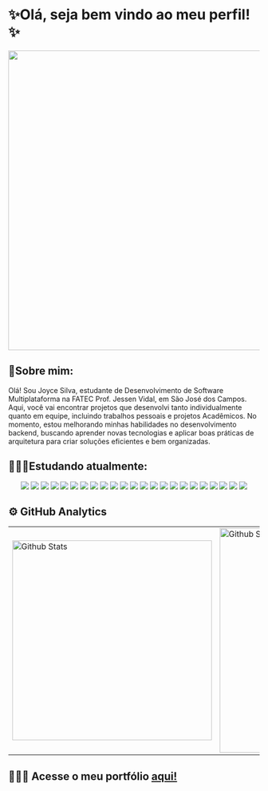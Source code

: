 <h1>✨Olá, seja bem vindo ao meu perfil!✨</h1>
<div align="center">
  <img src="https://cdnb.artstation.com/p/assets/images/images/024/858/699/original/pixel-jeff-divoom.gif?1583771904" width="600" >
</div>

<h2>📌Sobre mim: </h2>
  <p> Olá! Sou Joyce Silva, estudante de Desenvolvimento de Software Multiplataforma na FATEC Prof. Jessen Vidal, em São José dos Campos. Aqui, você vai encontrar projetos que desenvolvi tanto individualmente quanto em equipe, incluindo trabalhos pessoais e projetos Acadêmicos. No momento, estou melhorando minhas habilidades no desenvolvimento backend, buscando aprender novas tecnologias e aplicar boas práticas de arquitetura para criar soluções eficientes e bem organizadas.</p>
  
<h2>👩🏻‍💻Estudando atualmente: </h2>

<div align="center"/>
   <img src="https://img.shields.io/badge/HTML5-E34F26?style=for-the-badge&logo=html5&logoColor=white&color=450920"/>
   <img src="https://img.shields.io/badge/CSS3-1572B6?style=for-the-badge&logo=css3&logoColor=white&color=450920"/> 
   <img src="https://img.shields.io/badge/python-3670A0?style=for-the-badge&logo=python&logoColor=white&color=450920"/>
   <img src="https://img.shields.io/badge/figma-%23F24E1E.svg?style=for-the-badge&logo=figma&logoColor=white&color=450920"/>
   <img src="https://img.shields.io/badge/Flask-000000?style=for-the-badge&logo=flask&logoColor=white&color=450920"/>
   <img src="https://img.shields.io/badge/Bootstrap-563D7C?style=for-the-badge&logo=bootstrap&logoColor=white&color=450920"/>
  <img src="https://img.shields.io/badge/MySQL-000000?style=for-the-badge&logo=mysql&logoColor=white&color=450920"/>
   <img src="https://img.shields.io/badge/Git-E34F26?style=for-the-badge&logo=git&logoColor=white&color=450920"/>
    <img src="https://img.shields.io/badge/Amazon_AWS-232F3E?style=for-the-badge&logo=amazon-aws&logoColor=white&color=450920"/>
    <img src="https://img.shields.io/badge/Docker-2496ED?style=for-the-badge&logo=docker&logoColor=white&color=450920"/>
    <img src="https://img.shields.io/badge/JavaScript-F7DF1E?style=for-the-badge&logo=javascript&logoColor=white&color=450920"/>
    <img src="https://img.shields.io/badge/Node.js-43853D?style=for-the-badge&logo=node.js&logoColor=white&color=450920"/>
    <img src="https://img.shields.io/badge/TypeScript-007ACC?style=for-the-badge&logo=typescript&logoColor=white&color=450920"/>
    <img src="https://img.shields.io/badge/React-20232A?style=for-the-badge&logo=react&logoColor=white&color=450920"/>
    <img src="https://img.shields.io/badge/Java-ED8B00?style=for-the-badge&logo=java&logoColor=white&color=450920"/>
    <img src="https://img.shields.io/badge/Spring-6DB33F?style=for-the-badge&logo=spring&logoColor=white&color=450920"/>
    <img src="https://img.shields.io/badge/MongoDB-4EA94B?style=for-the-badge&logo=mongodb&logoColor=white&color=450920"/>
  <img src="https://img.shields.io/badge/cassandra-%231287B1.svg?style=for-the-badge&logo=apache-cassandra&logoColor=white&color=450920"/>
  <img src="https://img.shields.io/badge/Neo4j-008CC1?style=for-the-badge&logo=neo4j&logoColor=white&color=450920"/>
  <img src="https://img.shields.io/badge/redis-%23DD0031.svg?style=for-the-badge&logo=redis&logoColor=white&color=450920"/>
  <img src="https://img.shields.io/badge/Vercel-000000?style=for-the-badge&logo=vercel&logoColor=white&color=450920"/>
  <img src="https://img.shields.io/badge/Insomnia-black?style=for-the-badge&logo=insomnia&logoColor=white&color=450920"/>
  <img src="https://img.shields.io/badge/Linux-E34F26?style=for-the-badge&logo=linux&logoColor=white&color=450920"/>
  
</div>

<h2>⚙️ GitHub Analytics</h2>

<table>
  <tr>
    <td>
      <img
        width="400"
        src="https://github-readme-stats.vercel.app/api?username=joycesilvaaa&theme=blue-green&hide_border=false&include_all_commits=false&count_private=false&layout=compact"
        alt="Github Stats"
      />
    </td>
    <td>
      <img
        width="450"
        src="https://github-readme-streak-stats.herokuapp.com/?user=joycesilvaaa&theme=blue-green&hide_border=false&layout=compact"
        alt="Github Streak"
      />
    </td>
    <td>
      <img
    width="320"
    src="https://github-readme-stats.vercel.app/api/top-langs/?username=joycesilvaaa&theme=blue-green&hide_border=false&layout=compact"
    alt="Top Languages"
  />
    </td>
  </tr>
</table>
<h2>👩🏻‍💻 Acesse o meu portfólio <a href="https://joycesilva.vercel.app/" target="_blank">aqui!</a></h2>

<div align="center" style="position:relative;">

</div>

